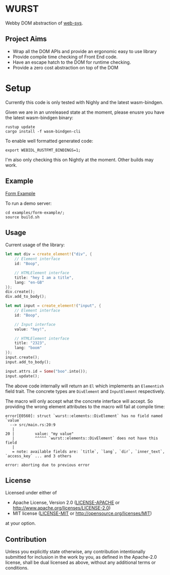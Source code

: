 # WURST

Webby DOM abstraction of [web-sys](https://rustwasm.github.io/wasm-bindgen/api/web_sys/).

## Project Aims

- Wrap all the DOM APIs and provide an ergonomic easy to use library
- Provide compile time checking of Front End code.
- Have an escape hatch to the DOM for runtime checking.
- Provide a zero cost abstraction on top of the DOM

# Setup

Currently this code is only tested with Nighly and the latest wasm-bindgen.

Given we are in an unreleased state at the moment, please enusre you have the latest wasm-bindgen binary:

```
rustup update
cargo install -f wasm-bindgen-cli
```

To enable well formatted generated code:
```
export WEBIDL_RUSTFMT_BINDINGS=1;
```

I'm also only checking this on Nightly at the moment. Other builds may work.

## Example

[Form Example](/examples/form-example/src/lib.rs)

To run a demo server:
```
cd examples/form-example/;
source build.sh
```

## Usage

Current usage of the library:

```rust
let mut div = create_element!("div", {
    // Element interface
    id: "Boop",

    // HTMLElement interface
    title: "hey I am a title",
    lang: "en-GB"
});
div.create();
div.add_to_body();

let mut input = create_element!("input", {
    // Element interface
    id: "Boop",

    // Input interface
    value: "hey!",

    // HTMLElement interface
    title: "2323",
    lang: "boom"
});
input.create();
input.add_to_body();

input.attrs.id = Some("boo".into());
input.update();
```

The above code internally will return an `El` which implements an `Elementish` field trait.
The concrete types are `DivElement` and `InputElement` respectively.

The macro will only accept what the concrete interface will accept. So providing the wrong element attributes to the macro will fail at compile time:

```
error[E0560]: struct `wurst::elements::DivElement` has no field named `value`
  --> src/main.rs:20:9
   |
20 |         value: "my value"
   |         ^^^^^ `wurst::elements::DivElement` does not have this field
   |
   = note: available fields are: `title`, `lang`, `dir`, `inner_text`, `access_key` ... and 3 others

error: aborting due to previous error
```


## License

Licensed under either of

 * Apache License, Version 2.0
   ([LICENSE-APACHE](LICENSE-APACHE) or http://www.apache.org/licenses/LICENSE-2.0)
 * MIT license
   ([LICENSE-MIT](LICENSE-MIT) or http://opensource.org/licenses/MIT)

at your option.

## Contribution

Unless you explicitly state otherwise, any contribution intentionally submitted
for inclusion in the work by you, as defined in the Apache-2.0 license, shall be
dual licensed as above, without any additional terms or conditions.
